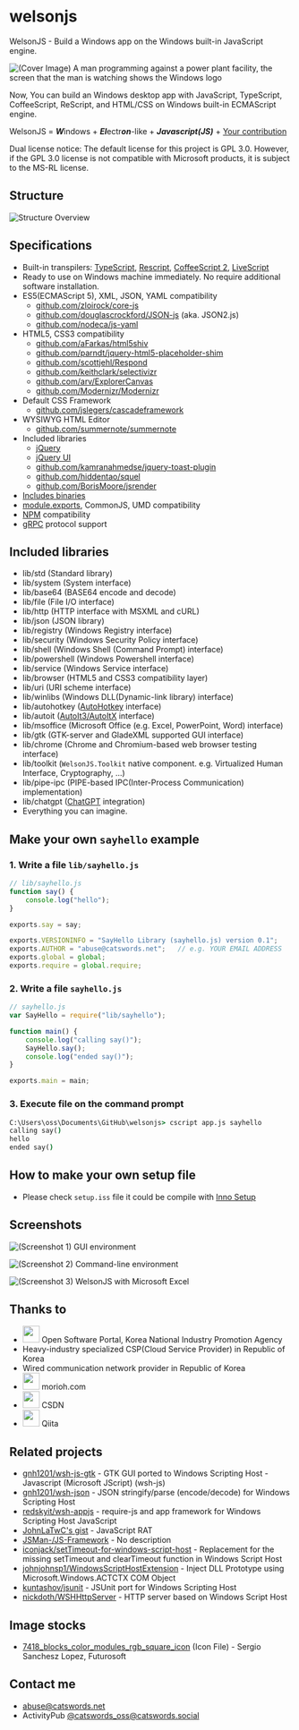 # welsonjs
WelsonJS - Build a Windows app on the Windows built-in JavaScript engine.

![(Cover Image) A man programming against a power plant facility, the screen that the man is watching shows the Windows logo](app/assets/img/overture.jpg)

Now, You can build an Windows desktop app with JavaScript, TypeScript, CoffeeScript, ReScript, and HTML/CSS on Windows built-in ECMAScript engine.

WelsonJS = ***W***indows + ***El***ectr***on***-like + ***Javascript(JS)*** + [Your contribution](FUNDING.yml)

Dual license notice: The default license for this project is GPL 3.0. However, if the GPL 3.0 license is not compatible with Microsoft products, it is subject to the MS-RL license.

## Structure
![Structure Overview](app/assets/img/structure.png)

## Specifications
- Built-in transpilers: [TypeScript](https://www.typescriptlang.org/), [Rescript](https://rescript-lang.org/), [CoffeeScript 2](https://coffeescript.org/), [LiveScript](https://livescript.net/)
- Ready to use on Windows machine immediately. No require additional software installation.
- ES5(ECMAScript 5), XML, JSON, YAML compatibility
  - [github.com/zloirock/core-js](https://github.com/zloirock/core-js)
  - [github.com/douglascrockford/JSON-js](https://github.com/douglascrockford/JSON-js) (aka. JSON2.js)
  - [github.com/nodeca/js-yaml](https://github.com/nodeca/js-yaml)
- HTML5, CSS3 compatibility
  - [github.com/aFarkas/html5shiv](https://github.com/aFarkas/html5shiv)
  - [github.com/parndt/jquery-html5-placeholder-shim](https://github.com/parndt/jquery-html5-placeholder-shim)
  - [github.com/scottjehl/Respond](https://github.com/scottjehl/Respond)
  - [github.com/keithclark/selectivizr](https://github.com/keithclark/selectivizr)
  - [github.com/arv/ExplorerCanvas](https://github.com/arv/ExplorerCanvas)
  - [github.com/Modernizr/Modernizr](https://github.com/Modernizr/Modernizr)
- Default CSS Framework
  - [github.com/jslegers/cascadeframework](https://github.com/jslegers/cascadeframework)
- WYSIWYG HTML Editor
  - [github.com/summernote/summernote](https://github.com/summernote/summernote)
- Included libraries
  - [jQuery](https://jquery.com/)
  - [jQuery UI](https://jqueryui.com/)
  - [github.com/kamranahmedse/jquery-toast-plugin](https://github.com/kamranahmedse/jquery-toast-plugin)
  - [github.com/hiddentao/squel](https://github.com/hiddentao/squel)
  - [github.com/BorisMoore/jsrender](https://github.com/BorisMoore/jsrender)
- [Includes binaries](https://github.com/gnh1201/welsonjs/blob/master/bin/README.MD)
- [module.exports](https://nodejs.org/en/knowledge/getting-started/what-is-require/), CommonJS, UMD compatibility
- [NPM](https://www.npmjs.com/) compatibility
- [gRPC](https://grpc.io/) protocol support

## Included libraries
- lib/std (Standard library)
- lib/system (System interface)
- lib/base64 (BASE64 encode and decode)
- lib/file (File I/O interface)
- lib/http (HTTP interface with MSXML and cURL)
- lib/json (JSON library)
- lib/registry (Windows Registry interface)
- lib/security (Windows Security Policy interface)
- lib/shell (Windows Shell (Command Prompt) interface)
- lib/powershell (Windows Powershell interface)
- lib/service (Windows Service interface)
- lib/browser (HTML5 and CSS3 compatibility layer)
- lib/uri (URI scheme interface)
- lib/winlibs (Windows DLL(Dynamic-link library) interface)
- lib/autohotkey ([AutoHotkey](https://www.autohotkey.com/) interface)
- lib/autoit ([AutoIt3/AutoItX](https://www.autoitscript.com/) interface)
- lib/msoffice (Microsoft Office (e.g. Excel, PowerPoint, Word) interface)
- lib/gtk (GTK-server and GladeXML supported GUI interface)
- lib/chrome (Chrome and Chromium-based web browser testing interface)
- lib/toolkit (`WelsonJS.Toolkit` native component. e.g. Virtualized Human Interface, Cryptography, ...)
- lib/pipe-ipc (PIPE-based IPC(Inter-Process Communication) implementation)
- lib/chatgpt ([ChatGPT](https://openai.com/chatgpt) integration)
- Everything you can imagine. 

## Make your own `sayhello` example

### 1. Write a file `lib/sayhello.js`
```js
// lib/sayhello.js
function say() {
    console.log("hello");
}

exports.say = say;

exports.VERSIONINFO = "SayHello Library (sayhello.js) version 0.1";
exports.AUTHOR = "abuse@catswords.net";   // e.g. YOUR EMAIL ADDRESS
exports.global = global;
exports.require = global.require;
```

### 2. Write a file `sayhello.js`
```js
// sayhello.js
var SayHello = require("lib/sayhello");

function main() {
    console.log("calling say()");
    SayHello.say();
    console.log("ended say()");
}

exports.main = main;
```

### 3. Execute file on the command prompt
```cmd
C:\Users\oss\Documents\GitHub\welsonjs> cscript app.js sayhello
calling say()
hello
ended say()
```

## How to make your own setup file
- Please check `setup.iss` file it could be compile with [Inno Setup](https://jrsoftware.org/isinfo.php)

## Screenshots
![(Screenshot 1) GUI environment](app/assets/img/screenshot.png)

![(Screenshot 2) Command-line environment](app/assets/img/screenshot2.png)

![(Screenshot 3) WelsonJS with Microsoft Excel](app/assets/img/screenshot3.png)

## Thanks to
- <img src="app/assets/img/logo_oss.gif" height="30" alt=""/> Open Software Portal, Korea National Industry Promotion Agency
- Heavy-industry specialized CSP(Cloud Service Provider) in Republic of Korea
- Wired communication network provider in Republic of Korea
- <img src="app/assets/img/morioh.svg" height="30" alt=""/> morioh.com
- <img src="app/assets/img/CSDN_Logo.svg" height="30" alt=""/> CSDN
- <img src="app/assets/img/qiita-logo.png.svg" height="30" alt=""/> Qiita

## Related projects
- [gnh1201/wsh-js-gtk](https://github.com/gnh1201/wsh-js-gtk) - GTK GUI ported to Windows Scripting Host - Javascript (Microsoft JScript) (wsh-js)
- [gnh1201/wsh-json](https://github.com/gnh1201/wsh-json) - JSON stringify/parse (encode/decode) for Windows Scripting Host
- [redskyit/wsh-appjs](https://github.com/redskyit/wsh-appjs) - require-js and app framework for Windows Scripting Host JavaScript
- [JohnLaTwC's gist](https://gist.github.com/JohnLaTwC/4315bbbd89da0996f5c08c032b391799) - JavaScript RAT
- [JSMan-/JS-Framework](https://github.com/JSMan-/JS-Framework) - No description
- [iconjack/setTimeout-for-windows-script-host](https://github.com/iconjack/setTimeout-for-windows-script-host) - Replacement for the missing setTimeout and clearTimeout function in Windows Script Host
- [johnjohnsp1/WindowsScriptHostExtension](https://github.com/johnjohnsp1/WindowsScriptHostExtension) - Inject DLL Prototype using Microsoft.Windows.ACTCTX COM Object
- [kuntashov/jsunit](https://github.com/kuntashov/jsunit) - JSUnit port for Windows Scripting Host
- [nickdoth/WSHHttpServer](https://github.com/nickdoth/WSHHttpServer) - HTTP server based on Windows Script Host

## Image stocks
- [7418_blocks_color_modules_rgb_square_icon](https://www.iconfinder.com/icons/7418/blocks_color_modules_rgb_square_icon) (Icon File) - Sergio Sanchesz Lopez, Futurosoft

## Contact me
- abuse@catswords.net
- ActivityPub [@catswords_oss@catswords.social](https://catswords.social/@catswords_oss)
